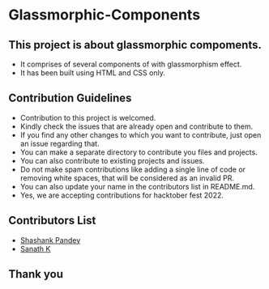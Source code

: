 # Glassmorphic-Components
## This project is about glassmorphic compoments.

- It comprises of several components of with glassmorphism effect.
- It has been built using HTML and CSS only.

## Contribution Guidelines
- Contribution to this project is welcomed.
- Kindly check the issues that are already open and contribute to them.
- If you find any other changes to which you want to contribute, just open an issue regarding that.
- You can make a separate directory to contribute you files and projects.
- You can also contribute to existing projects and issues.  
- Do not make spam contributions like adding a single line of code or removing white spaces, that will be considered as an invalid PR.
- You can also update your name in the contributors list in README.md.
- Yes, we are accepting contributions for hacktober fest 2022.

## Contributors List
- [Shashank Pandey](https://github.com/shashank-iter)
- [Sanath K](https://github.com/Sanath555)

## Thank you
